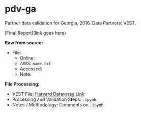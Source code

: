 # pdv-ga  
Partner data validation for Georgia, 2016. Data Partners: VEST. 

[Final Report](link goes here)

**Raw from source:**
- File:
  - Online: 
  - AWS: `name.txt`
  - Accessed: 
  - Note:
   
**File Processing:**
- VEST File: [Harvard Dataverse Link](https://dataverse.harvard.edu/dataset.xhtml?persistentId=doi:10.7910/DVN/NH5S2I)
- Processing and Validation Steps: `.ipynb`
- Notes / Methodology: Comments on `.ipynb`
